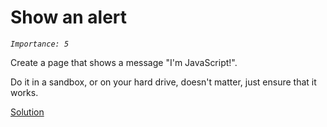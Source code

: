 # Show an alert
_`Importance: 5`_

Create a page that shows a message "I'm JavaScript!".

Do it in a sandbox, or on your hard drive, doesn't matter, just ensure that it works.

[Solution](solution/index.html)

